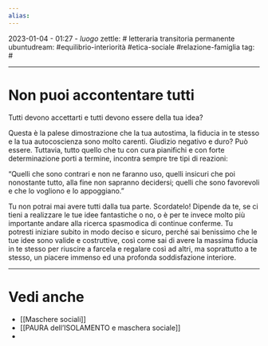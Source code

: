 ```yaml
---
alias: 
---
```

2023-01-04 - 01:27 - *luogo*
zettle: # letteraria transitoria permanente
ubuntudream: #equilibrio-interiorità #etica-sociale #relazione-famiglia 
tag: #

---
# Non puoi accontentare tutti
Tutti devono accettarti e tutti devono essere della tua idea?

Questa è la palese dimostrazione che la tua autostima, la fiducia in te stesso e la tua autocoscienza sono molto carenti. Giudizio negativo e duro? Può essere. Tuttavia, tutto quello che tu con cura pianifichi e con forte determinazione porti a termine, incontra sempre tre tipi di reazioni:

“Quelli che sono contrari e non ne faranno uso, quelli insicuri che poi nonostante tutto, alla fine non sapranno decidersi; quelli che sono favorevoli e che lo vogliono e lo appoggiano.”

Tu non potrai mai avere tutti dalla tua parte. Scordatelo! Dipende da te, se ci tieni a realizzare le tue idee fantastiche o no, o è per te invece molto più importante andare alla ricerca spasmodica di continue conferme. Tu potresti iniziare subito in modo deciso e sicuro, perché sai benissimo che le tue idee sono valide e costruttive, così come sai di avere la massima fiducia in te stesso per riuscire a farcela e regalare così ad altri, ma soprattutto a te stesso, un piacere immenso ed una profonda soddisfazione interiore.



---
# Vedi anche
- [[Maschere sociali]]
- [[PAURA dell’ISOLAMENTO e maschera sociale]]
- 
